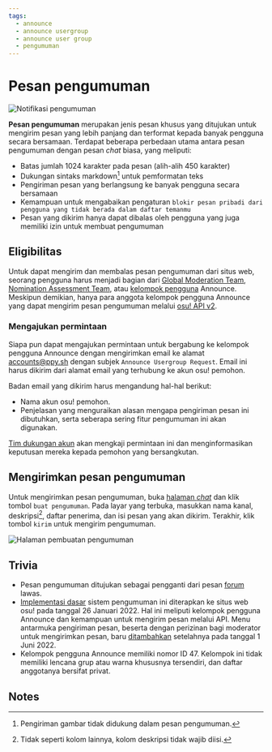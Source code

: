 ```yaml
---
tags:
  - announce
  - announce usergroup
  - announce user group
  - pengumuman
---
```


# Pesan pengumuman

![Notifikasi pengumuman](img/notification.png "Pesan notifikasi pengumuman")

**Pesan pengumuman** merupakan jenis pesan khusus yang ditujukan untuk mengirim pesan yang lebih panjang dan terformat kepada banyak pengguna secara bersamaan. Terdapat beberapa perbedaan utama antara pesan pengumuman dengan pesan *chat* biasa, yang meliputi:

- Batas jumlah 1024 karakter pada pesan (alih-alih 450 karakter)
- Dukungan sintaks markdown[^note-images] untuk pemformatan teks
- Pengiriman pesan yang berlangsung ke banyak pengguna secara bersamaan
- Kemampuan untuk mengabaikan pengaturan `blokir pesan pribadi dari pengguna yang tidak berada dalam daftar temanmu`
- Pesan yang dikirim hanya dapat dibalas oleh pengguna yang juga memiliki izin untuk membuat pengumuman

## Eligibilitas

Untuk dapat mengirim dan membalas pesan pengumuman dari situs web, seorang pengguna harus menjadi bagian dari [Global Moderation Team](/wiki/People/Global_Moderation_Team), [Nomination Assessment Team](/wiki/People/Nomination_Assessment_Team), atau [kelompok pengguna](/wiki/People/User_group) Announce. Meskipun demikian, hanya para anggota kelompok pengguna Announce yang dapat mengirim pesan pengumuman melalui [osu! API v2](https://osu.ppy.sh/docs/index.html#create-channel).

### Mengajukan permintaan

Siapa pun dapat mengajukan permintaan untuk bergabung ke kelompok pengguna Announce dengan mengirimkan email ke alamat [accounts@ppy.sh](mailto:accounts@ppy.sh) dengan subjek `Announce Usergroup Request`. Email ini harus dikirim dari alamat email yang terhubung ke akun osu! pemohon.

Badan email yang dikirim harus mengandung hal-hal berikut:

- Nama akun osu! pemohon.
- Penjelasan yang menguraikan alasan mengapa pengiriman pesan ini dibutuhkan, serta seberapa sering fitur pengumuman ini akan digunakan.

[Tim dukungan akun](/wiki/People/Account_support_team) akan mengkaji permintaan ini dan menginformasikan keputusan mereka kepada pemohon yang bersangkutan.

## Mengirimkan pesan pengumuman

Untuk mengirimkan pesan pengumuman, buka [halaman *chat*](https://osu.ppy.sh/community/chat) dan klik tombol `buat pengumuman`. Pada layar yang terbuka, masukkan nama kanal, deskripsi[^note-desc], daftar penerima, dan isi pesan yang akan dikirim. Terakhir, klik tombol `kirim` untuk mengirim pengumuman.

![Halaman pembuatan pengumuman](img/page.jpg "Halaman pembuatan pesan pengumuman")

## Trivia

- Pesan pengumuman ditujukan sebagai pengganti dari pesan [forum](/wiki/Community/Forum) lawas.
- [Implementasi dasar](https://github.com/ppy/osu-web/pull/8418) sistem pengumuman ini diterapkan ke situs web osu! pada tanggal 26 Januari 2022. Hal ini meliputi kelompok pengguna Announce dan kemampuan untuk mengirim pesan melalui API. Menu antarmuka pengiriman pesan, beserta dengan perizinan bagi moderator untuk mengirimkan pesan, baru [ditambahkan](https://github.com/ppy/osu-web/pull/8747) setelahnya pada tanggal 1 Juni 2022.
- Kelompok pengguna Announce memiliki nomor ID 47. Kelompok ini tidak memiliki lencana grup atau warna khususnya tersendiri, dan daftar anggotanya bersifat privat.

## Notes

[^note-images]: Pengiriman gambar tidak didukung dalam pesan pengumuman.
[^note-desc]: Tidak seperti kolom lainnya, kolom deskripsi tidak wajib diisi.

